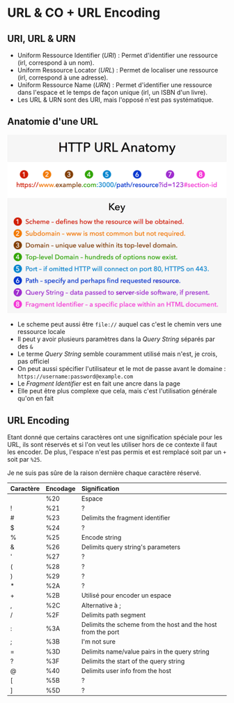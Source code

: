 # URL & CO + URL Encoding

## URI, URL & URN

* Uniform Ressource Identifier \(_URI_\) : Permet d'identifier une ressource \(irl, correspond à un nom\).
* Uniform Ressource Locator \(_URL_\) : Permet de localiser une ressource \(irl, correspond à une adresse\).
* Uniform Ressource Name \(_URN_\) : Permet d'identifier une ressource dans l'espace et le temps de façon unique \(irl, un ISBN d'un livre\).
* Les URL & URN sont des URI, mais l'opposé n'est pas systématique.

## Anatomie d'une URL

![](../.gitbook/assets/url_anatomy.png)

* Le scheme peut aussi être `file://` auquel cas c'est le chemin vers une ressource locale
* Il peut y avoir plusieurs paramètres dans la _Query String_ séparés par des `&`
* Le terme _Query String_ semble couramment utilisé mais n'est, je crois, pas officiel
* On peut aussi spécifier l'utilisateur et le mot de passe avant le domaine : `https://username:password@example.com`
* Le _Fragment Identifier_ est en fait une ancre dans la page
* Elle peut être plus complexe que cela, mais c'est l'utilisation générale qu'on en fait

## URL Encoding

Etant donné que certains caractères ont une signification spéciale pour les URL, ils sont réservés et si l'on veut les utiliser hors de ce contexte il faut les encoder. De plus, l'espace n'est pas permis et est remplacé soit par un `+` soit par `%25`.

Je ne suis pas sûre de la raison dernière chaque caractère réservé.

| Caractère | Encodage | Signification |
| :--- | :--- | :--- |
|  | %20 | Espace |
| ! | %21 | ? |
| \# | %23 | Delimits the fragment identifier |
| $ | %24 | ? |
| % | %25 | Encode string |
| & | %26 | Delimits query string's parameters |
| ' | %27 | ? |
| \( | %28 | ? |
| \) | %29 | ? |
| \* | %2A | ? |
| + | %2B | Utilisé pour encoder un espace |
| , | %2C | Alternative à ; |
| / | %2F | Delimits path segment |
| : | %3A | Delimits the scheme from the host and the host from the port |
| ; | %3B | I'm not sure |
| = | %3D | Delimits name/value pairs in the query string |
| ? | %3F | Delimits the start of the query string |
| @ | %40 | Delimits user info from the host |
| \[ | %5B | ? |
| \] | %5D | ? |

